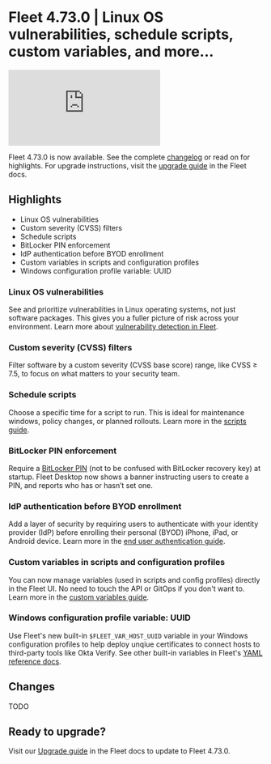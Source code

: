 # Fleet 4.73.0 | Linux OS vulnerabilities, schedule scripts, custom variables, and more...

<div purpose="embedded-content">
   <iframe src="https://www.youtube.com/embed/NagFKf2BErQ?si=X-iavois5ZU9Bs28" frameborder="0" allowfullscreen></iframe>
</div>

Fleet 4.73.0 is now available. See the complete [changelog](https://github.com/fleetdm/fleet/releases/tag/fleet-v4.73.0) or read on for highlights. For upgrade instructions, visit the [upgrade guide](https://fleetdm.com/docs/deploying/upgrading-fleet) in the Fleet docs.

## Highlights

- Linux OS vulnerabilities
- Custom severity (CVSS) filters
- Schedule scripts
- BitLocker PIN enforcement
- IdP authentication before BYOD enrollment
- Custom variables in scripts and configuration profiles
- Windows configuration profile variable: UUID

### Linux OS vulnerabilities

See and prioritize vulnerabilities in Linux operating systems, not just software packages. This gives you a fuller picture of risk across your environment. Learn more about [vulnerability detection in Fleet](https://fleetdm.com/guides/vulnerability-processing).

### Custom severity (CVSS) filters

Filter software by a custom severity (CVSS base score) range, like CVSS ≥ 7.5, to focus on what matters to your security team.

### Schedule scripts

Choose a specific time for a script to run. This is ideal for maintenance windows, policy changes, or planned rollouts. Learn more in the [scripts guide](https://fleetdm.com/guides/scripts#batch-execute-scripts).

### BitLocker PIN enforcement

Require a [BitLocker PIN](https://learn.microsoft.com/en-us/windows/security/operating-system-security/data-protection/bitlocker/countermeasures#preboot-authentication) (not to be confused with BitLocker recovery key) at startup. Fleet Desktop now shows a banner instructing users to create a PIN, and reports who has or hasn’t set one.

### IdP authentication before BYOD enrollment

Add a layer of security by requiring users to authenticate with your identity provider (IdP) before enrolling their personal (BYOD) iPhone, iPad, or Android device. Learn more in the [end user authentication guide](https://fleetdm.com/guides/macos-setup-experience#end-user-authentication).

### Custom variables in scripts and configuration profiles

You can now manage variables (used in scripts and config profiles) directly in the Fleet UI. No need to touch the API or GitOps if you don't want to. Learn more in the [custom variables guide](https://fleetdm.com/guides/secrets-in-scripts-and-configuration-profiles).

### Windows configuration profile variable: UUID

Use Fleet's new built-in `$FLEET_VAR_HOST_UUID` variable in your Windows configuration profiles to help deploy unqiue certificates to connect hosts to third-party tools like Okta Verify. See other built-in variables in Fleet's [YAML reference docs](https://fleetdm.com/docs/configuration/yaml-files#macos-settings-and-windows-settings).

## Changes

TODO

## Ready to upgrade?

Visit our [Upgrade guide](https://fleetdm.com/docs/deploying/upgrading-fleet) in the Fleet docs to update to Fleet 4.73.0.

<meta name="category" value="releases">
<meta name="authorFullName" value="Noah Talerman">
<meta name="authorGitHubUsername" value="noahtalerman">
<meta name="publishedOn" value="2025-09-04">
<meta name="articleTitle" value="Fleet 4.73.0 | Linux OS vulnerabilities, schedule scripts, custom variables, and more...">
<meta name="articleImageUrl" value="../website/assets/images/articles/fleet-4.73.0-1600x900@2x.png">
